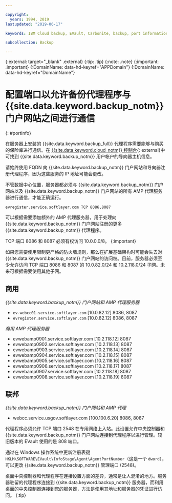 ```yaml
---

copyright:
  years: 1994, 2019
lastupdated: "2019-06-17"

keywords: IBM Cloud backup, EVault, Carbonite, backup, port information, configure, configuring,

subcollection: Backup

---
```

{:external: target="_blank" .external}
{:tip: .tip}
{:note: .note}
{:important: .important}
{:DomainName: data-hd-keyref="APPDomain"}
{:DomainName: data-hd-keyref="DomainName"}

# 配置端口以允许备份代理程序与 {{site.data.keyword.backup_notm}} 门户网站之间进行通信
{: #portinfo}

在服务器上安装的 {{site.data.keyword.backup_full}} 代理程序需要能够与购买的保险库进行通信。在 [{{site.data.keyword.cloud_notm}} 控制台](https://{DomainName}/classic/storage/backup){: external}中可找到 {{site.data.keyword.backup_notm}} 用户帐户的导向器主机信息。

请始终使用 FQDN 向 {{site.data.keyword.backup_notm}} 门户网站和导向器注册代理程序，因为这些服务的 IP 地址可能会更改。

不管数据中心位置，服务器都必须与 {{site.data.keyword.backup_notm}} 门户网站以及 {{site.data.keyword.backup_notm}} 门户网站的所有 AMP 代理服务器进行通信，才能正确运行。

```
evregister.service.softlayer.com TCP 8086,8087
```

可以根据需要添加额外的 AMP 代理服务器，用于处理向 {{site.data.keyword.backup_notm}} 门户网站注册的更多 {{site.data.keyword.backup_notm}} 代理程序。

TCP 端口 8086 和 8087 必须有权访问 10.0.0.0/8。
{:important}

如果您需要使用限制更严格的防火墙规则，那么在扩展基础架构时可能会失去对 {{site.data.keyword.backup_notm}} 门户网站的访问权。目前，服务器必须至少允许访问 TCP 端口 8086 和 8087 的 10.0.82.0/24 和 10.2.118.0/24 子网。未来可根据需要使用其他子网。

## 商用

*{{site.data.keyword.backup_notm}} 门户网站和 AMP 代理服务器*

- `ev-webcc01.service.softlayer.com` [10.0.82.12] 8086, 8087
- `evregister.service.softlayer.com` [10.0.82.12] 8086, 8087

*商用 AMP 代理服务器*

- evwebamp0901.service.softlayer.com [10.2.118.12] 8087
- evwebamp0902.service.softlayer.com [10.2.118.13] 8087
- evwebamp0903.service.softlayer.com [10.2.118.14] 8087
- evwebamp0904.service.softlayer.com [10.2.118.15] 8087
- evwebamp0905.service.softlayer.com [10.2.118.16] 8087
- evwebamp0906.service.softlayer.com [10.2.118.17] 8087
- evwebamp0907.service.softlayer.com [10.2.118.18] 8087
- evwebamp0908.service.softlayer.com [10.2.118.19] 8087

## 联邦

*{{site.data.keyword.backup_notm}} 门户网站和 AMP 代理*

- webcc.service.usgov.softlayer.com [100.100.6.20] 8086, 8087

代理程序必须允许 TCP 端口 2548 在专用网络上入站。此设置允许中央控制器和 {{site.data.keyword.backup_notm}} 门户网站连接到代理程序以进行管理。较旧版本的 EVault 使用的是 808 端口。

通过在 Windows 操作系统中更新注册表键 `HKLM\SOFTWARE\EVault\InfoStage\Agent\AgentPortNumber`（这是一个 `dword`），可以更改 {{site.data.keyword.backup_notm}} 管理端口 (2548)。

桌面中央控制器和代理程序在连接设置方面的差异，通常是让人混淆的地方。服务器驻留的代理程序连接到 {{site.data.keyword.backup_notm}} 服务器，而利用桌面的中央控制器连接到您的服务器，方法是使用其地址和服务器的凭证进行访问。
{:tip}
